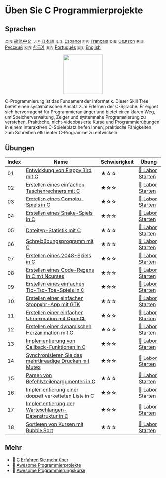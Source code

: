 # Üben Sie C Programmierprojekte

## Sprachen

🇨🇳 [简体中文](README_zh.md) 🇯🇵 [日本語](README_ja.md) 🇪🇸 [Español](README_es.md) 🇫🇷 [Français](README_fr.md) 🇩🇪 [Deutsch](README_de.md) 🇷🇺 [Русский](README_ru.md) 🇰🇷 [한국어](README_ko.md) 🇧🇷 [Português](README_pt.md) 🇺🇸 [English](README.md) 

<div align="center">
<img width="128px" src="https://file.labex.io/path/GAbMWgBPUOxV.png">
</div>

C-Programmierung ist das Fundament der Informatik. Dieser Skill Tree bietet einen systematischen Ansatz zum Erlernen der C-Sprache. Er eignet sich hervorragend für Programmieranfänger und bietet einen klaren Weg, um Speicherverwaltung, Zeiger und systemnahe Programmierung zu verstehen. Praktische, nicht-videobasierte Kurse und Programmierübungen in einem interaktiven C-Spieleplatz helfen Ihnen, praktische Fähigkeiten zum Schreiben effizienter C-Programme zu entwickeln.

## Übungen

|   Index | Name                                                                                                                                             | Schwierigkeit   | Übung                                                                                                           |
|---------|--------------------------------------------------------------------------------------------------------------------------------------------------|-----------------|-----------------------------------------------------------------------------------------------------------------|
|      01 | [Entwicklung von Flappy Bird mit C](https://labex.io/de/courses/project-building-flappy-bird-using-c)                                            | ★☆☆             | [🚀 Labor Starten](https://labex.io/de/courses/project-building-flappy-bird-using-c)                            |
|      02 | [Erstellen eines einfachen Taschenrechners mit C](https://labex.io/de/courses/project-making-a-simple-calculator-using-c)                        | ★☆☆             | [🚀 Labor Starten](https://labex.io/de/courses/project-making-a-simple-calculator-using-c)                      |
|      03 | [Erstellen eines Gomoku-Spiels in C](https://labex.io/de/courses/project-creating-a-gomoku-game-in-c)                                            | ★☆☆             | [🚀 Labor Starten](https://labex.io/de/courses/project-creating-a-gomoku-game-in-c)                             |
|      04 | [Erstellen eines Snake-Spiels in C](https://labex.io/de/courses/project-creating-a-snake-game-in-c)                                              | ★☆☆             | [🚀 Labor Starten](https://labex.io/de/courses/project-creating-a-snake-game-in-c)                              |
|      05 | [Dateityp-Statistik mit C](https://labex.io/de/courses/project-file-type-statistics-using-c)                                                     | ★☆☆             | [🚀 Labor Starten](https://labex.io/de/courses/project-file-type-statistics-using-c)                            |
|      06 | [Schreibübungsprogramm mit C](https://labex.io/de/courses/project-typing-practice-program-using-c)                                               | ★☆☆             | [🚀 Labor Starten](https://labex.io/de/courses/project-typing-practice-program-using-c)                         |
|      07 | [Erstellen eines 2048-Spiels in C](https://labex.io/de/courses/project-creating-a-2048-game-in-c)                                                | ★☆☆             | [🚀 Labor Starten](https://labex.io/de/courses/project-creating-a-2048-game-in-c)                               |
|      08 | [Erstellen eines Code-Regens in C mit Ncurses](https://labex.io/de/courses/project-creating-a-code-rain-in-c-using-ncurses)                      | ★☆☆             | [🚀 Labor Starten](https://labex.io/de/courses/project-creating-a-code-rain-in-c-using-ncurses)                 |
|      09 | [Erstellen eines einfachen Tic-Tac-Toe-Spiels in C](https://labex.io/de/courses/project-creating-a-simple-tic-tac-toe-game-in-c)                 | ★☆☆             | [🚀 Labor Starten](https://labex.io/de/courses/project-creating-a-simple-tic-tac-toe-game-in-c)                 |
|      10 | [Erstellen einer einfachen Stoppuhr-App mit GTK](https://labex.io/de/courses/project-create-a-simple-stopwatch-app-using-gtk)                    | ★☆☆             | [🚀 Labor Starten](https://labex.io/de/courses/project-create-a-simple-stopwatch-app-using-gtk)                 |
|      11 | [Erstellen einer einfachen Uhranimation mit OpenGL](https://labex.io/de/courses/project-creating-a-simple-clock-animation-using-opengl-and-glut) | ★☆☆             | [🚀 Labor Starten](https://labex.io/de/courses/project-creating-a-simple-clock-animation-using-opengl-and-glut) |
|      12 | [Erstellen einer dynamischen Herzanimation mit C](https://labex.io/de/courses/project-creating-a-dynamic-heart-animation-with-c)                 | ★☆☆             | [🚀 Labor Starten](https://labex.io/de/courses/project-creating-a-dynamic-heart-animation-with-c)               |
|      13 | [Implementierung von Callback-Funktionen in C](https://labex.io/de/courses/project-callback-functions)                                           | ★☆☆             | [🚀 Labor Starten](https://labex.io/de/courses/project-callback-functions)                                      |
|      14 | [Synchronisieren Sie das mehrthreadige Drucken mit Mutex](https://labex.io/de/courses/project-chaotic-typewriter)                                | ★☆☆             | [🚀 Labor Starten](https://labex.io/de/courses/project-chaotic-typewriter)                                      |
|      15 | [Parsen von Befehlszeilenargumenten in C](https://labex.io/de/courses/project-command-line-arguments)                                            | ★☆☆             | [🚀 Labor Starten](https://labex.io/de/courses/project-command-line-arguments)                                  |
|      16 | [Implementierung einer doppelt verketteten Liste in C](https://labex.io/de/courses/project-doubly-linked-list)                                   | ★☆☆             | [🚀 Labor Starten](https://labex.io/de/courses/project-doubly-linked-list)                                      |
|      17 | [Implementierung der Warteschlangen-Datenstruktur in C](https://labex.io/de/courses/project-implementing-a-queue)                                | ★☆☆             | [🚀 Labor Starten](https://labex.io/de/courses/project-implementing-a-queue)                                    |
|      18 | [Sortieren von Kursen mit Bubble Sort](https://labex.io/de/courses/project-organizing-course-list)                                               | ★☆☆             | [🚀 Labor Starten](https://labex.io/de/courses/project-organizing-course-list)                                  |

## Mehr

- 🔗 [C Erfahren Sie mehr über](https://labex.io/de/skilltrees/c)
- 🔗 [Awesome Programmierprojekte](https://github.com/labex-labs/awesome-programming-projects)
- 🔗 [Awesome Programmierungskurse](https://github.com/labex-labs/awesome-programming-courses)

